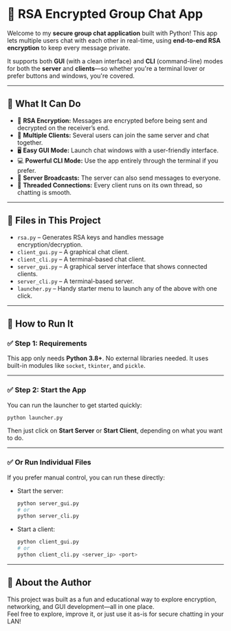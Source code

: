 # 🔐 RSA Encrypted Group Chat App

Welcome to my **secure group chat application** built with Python! This app lets multiple users chat with each other in real-time, using **end-to-end RSA encryption** to keep every message private.

It supports both **GUI** (with a clean interface) and **CLI** (command-line) modes for both the **server** and **clients**—so whether you're a terminal lover or prefer buttons and windows, you're covered.

---

## 🌟 What It Can Do

- 🧠 **RSA Encryption:** Messages are encrypted before being sent and decrypted on the receiver’s end.
- 👥 **Multiple Clients:** Several users can join the same server and chat together.
- 🖥️ **Easy GUI Mode:** Launch chat windows with a user-friendly interface.
- 💻 **Powerful CLI Mode:** Use the app entirely through the terminal if you prefer.
- 📣 **Server Broadcasts:** The server can also send messages to everyone.
- 🧵 **Threaded Connections:** Every client runs on its own thread, so chatting is smooth.

---

## 🧰 Files in This Project

- `rsa.py` – Generates RSA keys and handles message encryption/decryption.
- `client_gui.py` – A graphical chat client.
- `client_cli.py` – A terminal-based chat client.
- `server_gui.py` – A graphical server interface that shows connected clients.
- `server_cli.py` – A terminal-based server.
- `launcher.py` – Handy starter menu to launch any of the above with one click.

---

## 🚀 How to Run It

### ✅ Step 1: Requirements

This app only needs **Python 3.8+**. No external libraries needed. It uses built-in modules like `socket`, `tkinter`, and `pickle`.

---

### ✅ Step 2: Start the App

You can run the launcher to get started quickly:

```bash
python launcher.py
```

Then just click on **Start Server** or **Start Client**, depending on what you want to do.

---

### ✅ Or Run Individual Files

If you prefer manual control, you can run these directly:

- Start the server:
  ```bash
  python server_gui.py
  # or
  python server_cli.py
  ```

- Start a client:
  ```bash
  python client_gui.py
  # or
  python client_cli.py <server_ip> <port>
  ```

---
## 🙋 About the Author

This project was built as a fun and educational way to explore encryption, networking, and GUI development—all in one place.  
Feel free to explore, improve it, or just use it as-is for secure chatting in your LAN!
